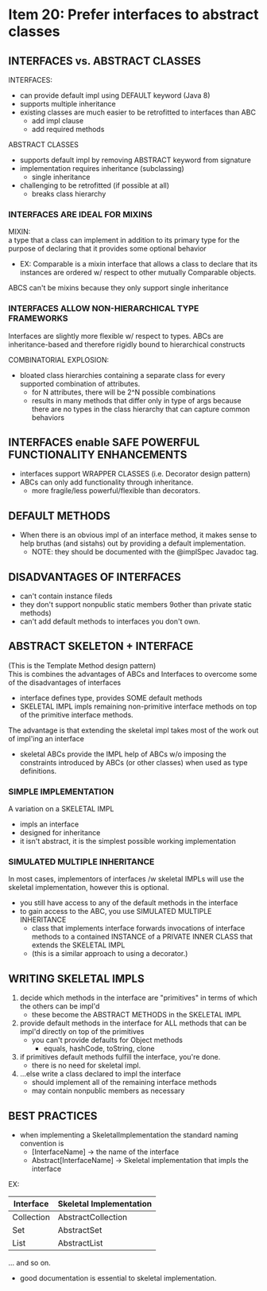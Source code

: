 # Item 20: Prefer interfaces to abstract classes

## INTERFACES vs. ABSTRACT CLASSES

INTERFACES:
- can provide default impl using DEFAULT keyword (Java 8)
- supports multiple inheritance
- existing classes are much easier to be retrofitted to interfaces than ABC
    - add impl clause
    - add required methods


ABSTRACT CLASSES
- supports default impl by removing ABSTRACT keyword from signature
- implementation requires inheritance (subclassing)
    - single inheritance
- challenging to be retrofitted (if possible at all)
    - breaks class hierarchy
    
### INTERFACES ARE IDEAL FOR MIXINS
MIXIN: <br>
a type that a class can implement in addition to its primary type for the purpose of
declaring that it provides some optional behavior
- EX: Comparable is a mixin interface that allows a class to declare that its
instances are ordered w/ respect to other mutually Comparable objects. 

ABCS can't be mixins because they only support single inheritance

### INTERFACES ALLOW NON-HIERARCHICAL TYPE FRAMEWORKS
Interfaces are slightly more flexible w/ respect to types. ABCs are inheritance-based
and therefore rigidly bound to hierarchical constructs

COMBINATORIAL EXPLOSION: <br>
- bloated class hierarchies containing a separate class for every 
supported combination of attributes. 
    - for N attributes, there will be 2^N possible combinations
    - results in many methods that differ only in type of args because there are no types in
    the class hierarchy that can capture common behaviors
    
## INTERFACES enable SAFE POWERFUL FUNCTIONALITY ENHANCEMENTS
- interfaces support WRAPPER CLASSES (i.e. Decorator design pattern)
- ABCs can only add functionality through inheritance. 
    - more fragile/less powerful/flexible than decorators.

## DEFAULT METHODS
- When there is an obvious impl of an interface method, it makes sense to help bruthas
(and sistahs) out by providing a default implementation. 
    - NOTE: they should be documented with the @implSpec Javadoc tag.
    
    
## DISADVANTAGES OF INTERFACES
- can't contain instance fileds
- they don't support nonpublic static members 9other than private static methods)
- can't add default methods to interfaces you don't own.

## ABSTRACT SKELETON + INTERFACE
(This is the Template Method design pattern)<br>
This is combines the advantages of ABCs and Interfaces to overcome some of the 
disadvantages of interfaces
- interface defines type, provides SOME default methods
- SKELETAL IMPL impls remaining non-primitive interface methods on top of the
primitive interface methods. 

The advantage is that extending the skeletal impl takes most of the work out of
impl'ing an interface
- skeletal ABCs provide the IMPL help of ABCs w/o imposing the constraints introduced
by ABCs (or other classes) when used as type definitions.


### SIMPLE IMPLEMENTATION
A variation on a SKELETAL IMPL
- impls an interface
- designed for inheritance
- it isn't abstract, it is the simplest possible working implementation

### SIMULATED MULTIPLE INHERITANCE
In most cases, implementors of interfaces /w skeletal IMPLs will use the skeletal
implementation, however this is optional.
- you still have access to any of the default methods in the interface
- to gain access to the ABC, you use SIMULATED MULTIPLE INHERITANCE
    - class that implements interface forwards invocations of interface methods
    to a contained INSTANCE of a PRIVATE INNER CLASS that extends the SKELETAL
    IMPL
    - (this is a similar approach to using a decorator.)

## WRITING SKELETAL IMPLS
1. decide which methods in the interface are "primitives" in terms of 
which the others can be impl'd
    - these become the ABSTRACT METHODS in the SKELETAL IMPL
1. provide default methods in the interface for ALL methods that can be impl'd
directly on top of the primitives
    - you can't provide defaults for Object methods 
        - equals, hashCode, toString, clone
1. if primitives default methods fulfill the interface, you're done. 
    - there is no need for skeletal impl. 
1. ...else write a class declared to impl the interface
    - should implement all of the remaining interface methods
    - may contain nonpublic members as necessary


## BEST PRACTICES
- when implementing a SkeletalImplementation the standard naming convention is
    - [InterfaceName] -> the name of the interface 
    - Abstract[InterfaceName] -> Skeletal implementation that impls the interface
    
EX:

| Interface | Skeletal Implementation |
| --- | --- |
| Collection | AbstractCollection |
| Set | AbstractSet | 
| List | AbstractList | 
... and so on.

- good documentation is essential to skeletal implementation.

    
       
